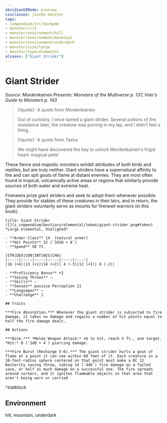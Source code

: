 ```yaml
---
obsidianUIMode: preview
cssclasses: json5e-monster
tags:
- compendium/src/5e/mpmm
- monster/cr/1
- monster/environment/hill
- monster/environment/mountain
- monster/environment/underdark
- monster/size/large
- monster/type/elemental
aliases: ["Giant Strider"]
---
```

# Giant Strider
*Source: Mordenkainen Presents: Monsters of the Multiverse p. 137, Volo's Guide to Monsters p. 143*  

> [!quote]- A quote from Mordenkainen  
> 
> Out of curiosity, I once tamed a giant strider. Several potions of fire resistance later, the creature was purring in my lap, and I didn't feel a thing.

> [!quote]- A quote from Tasha  
> 
> We might have discovered the key to unlock Mordenkainen's frigid heart: magical pets!

These fierce and majestic monsters exhibit attributes of both birds and reptiles, but are truly neither. Giant striders have a supernatural affinity to fire and can spit gouts of flame at distant enemies. They are most often found in tropical, volcanically active areas or regions that similarly provide sources of both water and extreme heat.

Firenewts prize giant striders and seek to adopt them whenever possible. They provide for stables of these creatures in their lairs, and in return, the giant striders voluntarily serve as mounts for firenewt warriors (in this book).

```ad-statblock
title: Giant Strider
![](z_compendium/bestiary/elemental/token/giant-strider.png#token)
*Large elemental, Unaligned*

- **Armor Class** 14  (natural armor)
- **Hit Points** 22 (`3d10 + 6`)
- **Speed** 50 ft.

|STR|DEX|CON|INT|WIS|CHA|
|:---:|:---:|:---:|:---:|:---:|:---:|
|18 (+4)|13 (+1)|14 (+2)| 4 (-3)|12 (+1)| 6 (-2)|

- **Proficiency Bonus** +2
- **Saving Throws** ⏤
- **Skills** ⏤
- **Senses** passive Perception 11
- **Languages** —
- **Challenge** 1

## Traits

***Fire Absorption.*** Whenever the giant strider is subjected to fire damage, it takes no damage and regains a number of hit points equal to half the fire damage dealt.

## Actions

***Bite.*** *Melee Weapon Attack:* +6 to hit, reach 5 ft., one target. *Hit:* 8 (`1d8 + 4`) piercing damage.

***Fire Burst (Recharge 5-6).*** The giant strider hurls a gout of flame at a point it can see within 60 feet of it. Each creature in a 10-foot-radius sphere centered on that point must make a DC 12 Dexterity saving throw, taking 14 (`4d6`) fire damage on a failed save, or half as much damage on a successful one. The fire spreads around corners, and it ignites flammable objects in that area that aren't being worn or carried
```
^statblock

## Environment

hill, mountain, underdark